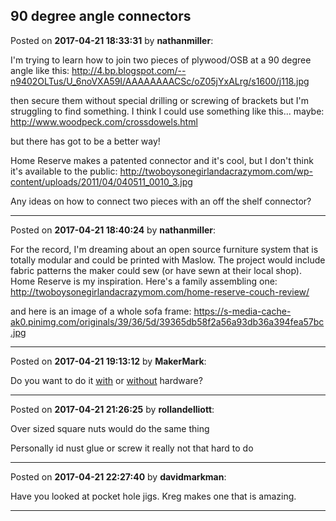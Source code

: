 ## 90 degree angle connectors
Posted on **2017-04-21 18:33:31** by **nathanmiller**:

I'm trying to learn how to join two pieces of plywood/OSB at a 90 degree angle like this: http://4.bp.blogspot.com/--n9402OLTus/U_6noVXA59I/AAAAAAAACSc/oZ05jYxALrg/s1600/j118.jpg

 then secure them without special drilling or screwing of brackets but I'm struggling to find something. I think I could use something like this... maybe: http://www.woodpeck.com/crossdowels.html

but there has got to be a better way! 

Home Reserve makes a patented connector and it's cool, but I don't think it's available to the public: http://twoboysonegirlandacrazymom.com/wp-content/uploads/2011/04/040511_0010_3.jpg

Any ideas on how to connect two pieces with an off the shelf connector?

---

Posted on **2017-04-21 18:40:24** by **nathanmiller**:

For the record, I'm dreaming about an open source furniture system that is totally modular and could be printed with Maslow. The project would include fabric patterns the maker could sew (or have sewn at their local shop). Home Reserve is my inspiration. Here's a family assembling one: http://twoboysonegirlandacrazymom.com/home-reserve-couch-review/



and here is an image of a whole sofa frame: https://s-media-cache-ak0.pinimg.com/originals/39/36/5d/39365db58f2a56a93db36a394fea57bc.jpg

---

Posted on **2017-04-21 19:13:12** by **MakerMark**:

Do you want to do it [with](http://catalogues.titusplus.com/TitusFurnitureHardware_15-16_EN/index.html) or [without](http://makezine.com/projects/make-33/cnc-panel-joinery-2/) hardware?

---

Posted on **2017-04-21 21:26:25** by **rollandelliott**:

Over sized square nuts would do the same thing

Personally id nust glue or screw it  really not that hard to do

---

Posted on **2017-04-21 22:27:40** by **davidmarkman**:

Have you looked at pocket hole jigs. Kreg makes one that is amazing.

---

